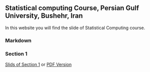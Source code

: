 ## Statistical computing Course, Persian Gulf University, Bushehr, Iran

In this website you will find the slide of Statistical Computing course.

### Markdown
### Section 1

[Slids of Section 1](https://smnajibi.github.io/statcomp/01/Section1.html) or [PDF Version](https://smnajibi.github.io/statcomp/01/Section1.pdf)
